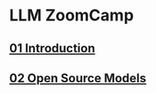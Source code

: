 # LLM ZoomCamp

## [01 Introduction](01-intro/README.md)
## [02 Open Source Models](02-open-source/README.md)